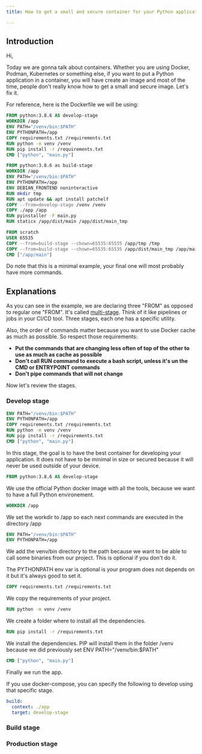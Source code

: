 ```yaml
---
title: How to get a small and secure container for your Python applications

---
```

## Introduction

Hi,

Today we are gonna talk about containers. Whether you are using Docker, Podman, Kubernetes or something else, if you want to put a Python application in a container, you will have create an image and most of the time, people don't really know how to get a small and secure image. Let's fix it.

For reference, here is the Dockerfile we will be using:

```Dockerfile
FROM python:3.8.6 AS develop-stage
WORKDIR /app
ENV PATH="/venv/bin:$PATH"
ENV PYTHONPATH=/app
COPY requirements.txt /requirements.txt
RUN python -m venv /venv
RUN pip install -r /requirements.txt
CMD ["python", "main.py"]

FROM python:3.8.6 as build-stage
WORKDIR /app
ENV PATH="/venv/bin:$PATH"
ENV PYTHONPATH=/app
ENV DEBIAN_FRONTEND noninteractive
RUN mkdir tmp
RUN apt update && apt install patchelf
COPY --from=develop-stage /venv /venv
COPY ./app /app
RUN pyinstaller -F main.py
RUN staticx /app/dist/main /app/dist/main_tmp

FROM scratch
USER 65535
COPY --from=build-stage --chown=65535:65535 /app/tmp /tmp
COPY --from=build-stage --chown=65535:65535 /app/dist/main_tmp /app/main
CMD ["/app/main"]
```

Do note that this is a minimal example, your final one will most probably have more commands.

## Explanations

As you can see in the example, we are declaring three "FROM" as opposed to regular one "FROM". It's called [multi-stage](https://docs.docker.com/develop/develop-images/multistage-build/ "multi-stage"). Think of it like pipelines or jobs in your CI/CD tool.
Three stages, each one has a specific utility.

Also, the order of commands matter because you want to use Docker cache as much as possible. So respect those requirements:

* **Put the commands that are changing less often of top of the other to use as much as cache as possible**
* **Don't call RUN command to execute a bash script, unless it's un the CMD or ENTRYPOINT commands**
* **Don't pipe commands that will not change**

Now let's review the stages.

### Develop stage

```Dockerfile
ENV PATH="/venv/bin:$PATH"
ENV PYTHONPATH=/app
COPY requirements.txt /requirements.txt
RUN python -m venv /venv
RUN pip install -r /requirements.txt
CMD ["python", "main.py"]
```

In this stage, the goal is to have the best container for developing your application. It does not have to be minimal in size or secured because it will never be used outside of your device.

```Dockerfile
FROM python:3.8.6 AS develop-stage
```

We use the official Python docker image with all the tools, because we want to have a full Python environement.

```Dockerfile
WORKDIR /app
```

We set the workdir to /app so each next commands are executed in the directory /app

```Dockerfile
ENV PATH="/venv/bin:$PATH"
ENV PYTHONPATH=/app
```

We add the venv/bin directory to the path because we want to be able to call some binaries from our project. This is optional if you don't do it.

The PYTHONPATH env var is optional is your program does not depends on it but it's always good to set it.

```Dockerfile
COPY requirements.txt /requirements.txt
```

We copy the requirements of your project.

```Dockerfile
RUN python -m venv /venv
````

We create a folder where to install all the dependencies.

```Dockerfile
RUN pip install -r /requirements.txt
````

We install the dependencies. PIP will install them in the folder /venv because we did previously set ENV PATH="/venv/bin:$PATH"

```Dockerfile
CMD ["python", "main.py"]
```

Finally we run the app.

If you use docker-compose, you can specify the following to develop using that specific stage.

```yaml
build:
  context: ./app
  target: develop-stage
```

### Build stage

### Production stage